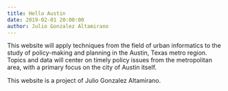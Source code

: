 ```yaml
---
title: Hello Austin
date: 2019-02-01 20:00:00
author: Julio Gonzalez Altamirano
---
```


This website will apply techniques from the field of urban informatics to the study of policy-making and planning in the Austin, Texas metro region. Topics and data will center on timely policy issues from the metropolitan area, with a primary focus on the city of Austin itself.

This website is a project of Julio Gonzalez Altamirano.
